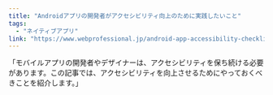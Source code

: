 ```yaml
---
title: "Androidアプリの開発者がアクセシビリティ向上のために実践したいこと"
tags:
  - "ネイティブアプリ"
link: "https://www.webprofessional.jp/android-app-accessibility-checklist/"
---
```


「モバイルアプリの開発者やデザイナーは、アクセシビリティを保ち続ける必要があります。この記事では、アクセシビリティを向上させるためにやっておくべきことを紹介します。」
